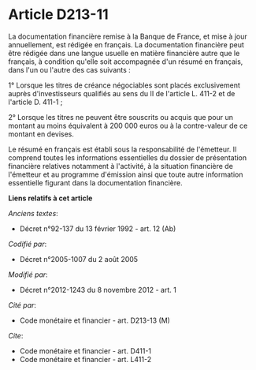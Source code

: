 # Article D213-11

La documentation financière remise à la Banque de France, et mise à jour annuellement, est rédigée en français. La
documentation financière peut être rédigée dans une langue usuelle en matière financière autre que le français, à condition
qu'elle soit accompagnée d'un résumé en français, dans l'un ou l'autre des cas suivants : 

1° Lorsque les titres de créance négociables sont placés exclusivement auprès d'investisseurs qualifiés au sens du II de
l'article L. 411-2 et de l'article D. 411-1 ; 

2° Lorsque les titres ne peuvent être souscrits ou acquis que pour un montant au moins équivalent à 200 000 euros ou à la
contre-valeur de ce montant en devises. 

Le résumé en français est établi sous la responsabilité de l'émetteur. Il comprend toutes les informations essentielles du
dossier de présentation financière relatives notamment à l'activité, à la situation financière de l'émetteur et au programme
d'émission ainsi que toute autre information essentielle figurant dans la documentation financière.

**Liens relatifs à cet article**

_Anciens textes_:

  - Décret n°92-137 du 13 février 1992 - art. 12 (Ab)

_Codifié par_:

  - Décret n°2005-1007 du 2 août 2005

_Modifié par_:

  - Décret n°2012-1243 du 8 novembre 2012 - art. 1

_Cité par_:

  - Code monétaire et financier - art. D213-13 (M)

_Cite_:

  - Code monétaire et financier - art. D411-1
  - Code monétaire et financier - art. L411-2
